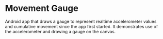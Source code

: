# Movement Gauge
Android app that draws a gauge to represent realtime accelerometer values and cumulative movement since the app first started. It demonstrates use of the accelerometer and drawing a gauge on the canvas.
